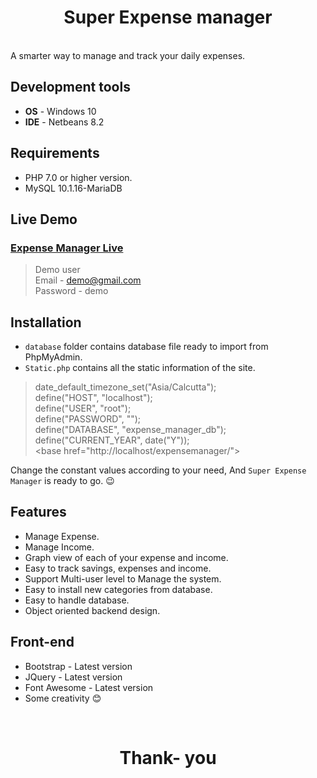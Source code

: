 <h1 align="center">Super Expense manager</h1>
<br />
A smarter way to manage and track your daily expenses.

## Development tools
- **OS** - Windows 10
- **IDE** - Netbeans 8.2

## Requirements
- PHP 7.0 or higher version.
- MySQL 10.1.16-MariaDB

## Live Demo

### [Expense Manager Live](http://expense-manager.dx.am/)

> Demo user <br>
Email - demo@gmail.com <br>
Password - demo

## Installation

- `database` folder contains database file ready to import from PhpMyAdmin.
- `Static.php` contains all the static information of the site. <br>

> date_default_timezone_set("Asia/Calcutta"); <br>
define("HOST", "localhost"); <br>
define("USER", "root"); <br>
define("PASSWORD", ""); <br>
define("DATABASE", "expense_manager_db"); <br>
define("CURRENT_YEAR", date("Y")); <br>
&lt;base href="http://localhost/expensemanager/"&gt;

Change the constant values according to your need, And  `Super Expense Manager` is ready to go. :wink: <br>

## Features
- Manage Expense.
- Manage Income.
- Graph view of each of your expense and income.
- Easy to track savings, expenses and income.
- Support Multi-user level to Manage the system.
- Easy to install new categories from database.
- Easy to handle database.
- Object oriented backend design.

## Front-end
- Bootstrap - Latest version
- JQuery - Latest version
- Font Awesome - Latest version
- Some creativity :blush:

<br>

<h1 align="center">Thank- you</h1>
